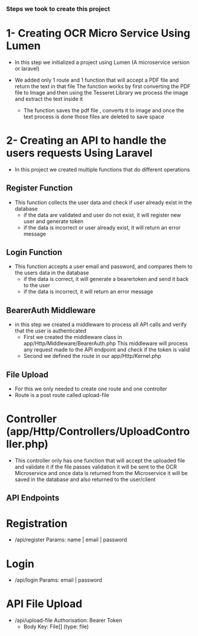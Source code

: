 ### Steps we took to create this project

# 1- Creating OCR Micro Service Using Lumen

- In this step we initialized a project using Lumen (A microservice version or laravel)
- We added only 1 route and 1 function that will accept a PDF file and return the text in that file
    The function works by first converting the PDF file to Image and then using the Tesseret Library
    we process the image and extract the text inside it

    * The function saves the pdf file , converts it to image and once the text process is done those files
    are deleted to save space

# 2- Creating an API to handle the users requests Using Laravel
- In this project we created multiple functions that do different operations

## Register Function
- This function collects the user data and check if user already exist in the database
    - if the data are validated and user do not exist, it will register new user and generate token
    - if the data is incorrect or user already exist, it will return an error message

## Login Function
- This function accepts a user email and password, and compares them to the users data in the database
    - if the data is correct, it will generate a bearertoken and send it back to the user
    - if the data is incorrect, it will return an error message

## BearerAuth Middleware
- in this step we created a middleware to process all API calls and verify that the user is authenticated
    - First we created the middleware class in app/Http/Middleware/BearerAuth.php
        This middleware will process any request made to the API endpoint and check if the token is valid
    - Second we defined the route in our app/Http/Kernel.php

## File Upload
- For this we only needed to create one route and one controller
-  Route is a post route called upload-file
# Controller (app/Http/Controllers/UploadController.php)
- This controller only has one function that will accept the uploaded file and validate it if the file passes validation it will be sent to the OCR Microservice and once data is returned from the Microservice it will be saved in the database and also returned to the user/client

## API Endpoints

# Registration
- /api/register
    Params: name | email | password

# Login 
- /api/login
    Params: email | password

# API File Upload
- /api/upload-file
    Authorisation: Bearer Token
    - Body 
        Key: File[] (type: file)
